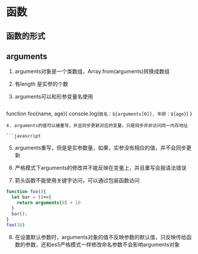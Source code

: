 # 函数

## 函数的形式




## arguments

1. arguments对象是一个类数组，Array.from(arguments)转换成数组
2. 有length 是实参的个数
3. arguments可以和形参变量名使用
   
   ```javascript
  function foo(name, age){
    console.log(`姓名：${arguments[0]}, 年龄：${age}`)
  }
   ```
4. arguments的值可以被重写，并且同步更新对应的变量，只是同步并非访问同一内存地址

```javascript

```
5. arguments重写，但是是实参数量，如果，实参没有相应的值，并不会同步更新

6. 严格模式下arguments的修改并不能反映在变量上，并且重写会报语法错误
7. 箭头函数不能使用关键字访问，可以通过包装函数访问

```javascript
function foo(){
  let bar = ()=>{
    return arguments[0] + 10
  }
  bar();
}
foo(10)
```
8. 在设置默认参数时，arguments对象的值不反映参数的默认值，只反映传给函数的参数，还和es5严格模式一样修改命名参数不会影响arguments对象
